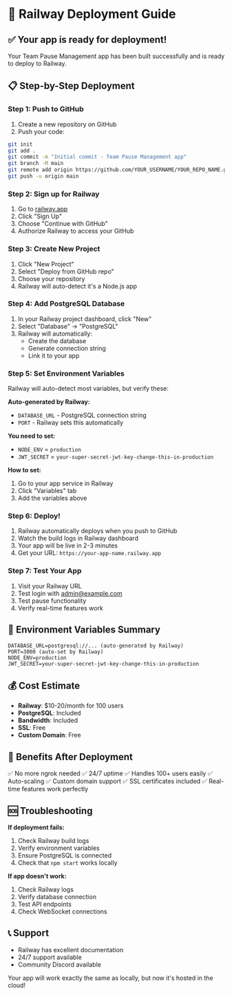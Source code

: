 # 🚀 Railway Deployment Guide

## ✅ Your app is ready for deployment!

Your Team Pause Management app has been built successfully and is ready to deploy to Railway.

## 📋 Step-by-Step Deployment

### **Step 1: Push to GitHub**
1. Create a new repository on GitHub
2. Push your code:
```bash
git init
git add .
git commit -m "Initial commit - Team Pause Management app"
git branch -M main
git remote add origin https://github.com/YOUR_USERNAME/YOUR_REPO_NAME.git
git push -u origin main
```

### **Step 2: Sign up for Railway**
1. Go to [railway.app](https://railway.app)
2. Click "Sign Up"
3. Choose "Continue with GitHub"
4. Authorize Railway to access your GitHub

### **Step 3: Create New Project**
1. Click "New Project"
2. Select "Deploy from GitHub repo"
3. Choose your repository
4. Railway will auto-detect it's a Node.js app

### **Step 4: Add PostgreSQL Database**
1. In your Railway project dashboard, click "New"
2. Select "Database" → "PostgreSQL"
3. Railway will automatically:
   - Create the database
   - Generate connection string
   - Link it to your app

### **Step 5: Set Environment Variables**
Railway will auto-detect most variables, but verify these:

**Auto-generated by Railway:**
- `DATABASE_URL` - PostgreSQL connection string
- `PORT` - Railway sets this automatically

**You need to set:**
- `NODE_ENV` = `production`
- `JWT_SECRET` = `your-super-secret-jwt-key-change-this-in-production`

**How to set:**
1. Go to your app service in Railway
2. Click "Variables" tab
3. Add the variables above

### **Step 6: Deploy!**
1. Railway automatically deploys when you push to GitHub
2. Watch the build logs in Railway dashboard
3. Your app will be live in 2-3 minutes
4. Get your URL: `https://your-app-name.railway.app`

### **Step 7: Test Your App**
1. Visit your Railway URL
2. Test login with admin@example.com
3. Test pause functionality
4. Verify real-time features work

## 🔧 Environment Variables Summary

```env
DATABASE_URL=postgresql://... (auto-generated by Railway)
PORT=3000 (auto-set by Railway)
NODE_ENV=production
JWT_SECRET=your-super-secret-jwt-key-change-this-in-production
```

## 💰 Cost Estimate
- **Railway**: $10-20/month for 100 users
- **PostgreSQL**: Included
- **Bandwidth**: Included
- **SSL**: Free
- **Custom Domain**: Free

## 🎯 Benefits After Deployment
✅ No more ngrok needed
✅ 24/7 uptime
✅ Handles 100+ users easily
✅ Auto-scaling
✅ Custom domain support
✅ SSL certificates included
✅ Real-time features work perfectly

## 🆘 Troubleshooting

**If deployment fails:**
1. Check Railway build logs
2. Verify environment variables
3. Ensure PostgreSQL is connected
4. Check that `npm start` works locally

**If app doesn't work:**
1. Check Railway logs
2. Verify database connection
3. Test API endpoints
4. Check WebSocket connections

## 📞 Support
- Railway has excellent documentation
- 24/7 support available
- Community Discord available

Your app will work exactly the same as locally, but now it's hosted in the cloud! 
